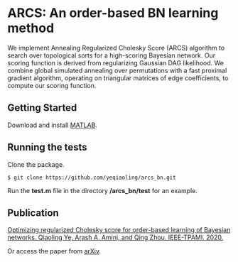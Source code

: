 # ARCS: An order-based BN learning method
We implement Annealing Regularized Cholesky Score (ARCS) algorithm to search over topological sorts for a high-scoring Bayesian network. Our scoring function is derived from regularizing Gaussian DAG likelihood. We combine global simulated annealing over permutations with a fast proximal gradient algorithm, operating on triangular matrices of edge coefficients, to compute our scoring function. 

## Getting Started
Download and install [MATLAB](https://www.mathworks.com/downloads/).

## Running the tests
Clone the package.
```
$ git clone https://github.com/yeqiaoling/arcs_bn.git
```

Run the **test.m** file in the directory **/arcs_bn/test** for an example. 

## Publication
[Optimizing regularized Cholesky score for order-based learning of Bayesian networks. Qiaoling Ye, Arash A. Amini, and Qing Zhou. IEEE-TPAMI. 2020.](https://www.computer.org/csdl/journal/tp/5555/01/09079582/1jmV9bJGu6Q)

Or access the paper from [arXiv](https://arxiv.org/abs/1904.12360).
